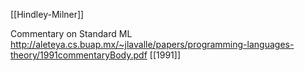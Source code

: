 [[Hindley-Milner]]

Commentary on Standard ML http://aleteya.cs.buap.mx/~jlavalle/papers/programming-languages-theory/1991commentaryBody.pdf [[1991]]